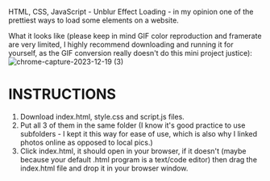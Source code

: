 HTML, CSS, JavaScript - Unblur Effect Loading - in my opinion one of the prettiest ways to load some elements on a website.

What it looks like (please keep in mind GIF color reproduction and framerate are very limited, I highly recommend downloading and running it for yourself, as the GIF conversion really doesn't do this mini project justice):
![chrome-capture-2023-12-19 (3)](https://github.com/nikczemnydev/UnblurEffectLoading/assets/136376818/57119a40-d6d5-469d-9b2a-d2df24de0ea1)

# INSTRUCTIONS #
1. Download index.html, style.css and script.js files.
2. Put all 3 of them in the same folder (I know it's good practice to use subfolders - I kept it this way for ease of use, which is also why I linked photos online as opposed to local pics.)
3. Click index.html, it should open in your browser, if it doesn't (maybe because your default .html program is a text/code editor) then drag the index.html file and drop it in your browser window.
